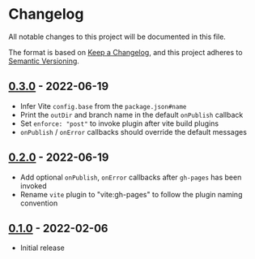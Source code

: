 # Changelog

All notable changes to this project will be documented in this file.

The format is based on [Keep a Changelog](https://keepachangelog.com/en/1.0.0/),
and this project adheres to [Semantic Versioning](https://semver.org/spec/v2.0.0.html).

## [0.3.0](https://github.com/metonym/vite-plugin-gh-pages/releases/tag/v0.3.0) - 2022-06-19

- Infer Vite `config.base` from the `package.json#name`
- Print the `outDir` and branch name in the default `onPublish` callback
- Set `enforce: "post"` to invoke plugin after vite build plugins
- `onPublish` / `onError` callbacks should override the default messages


## [0.2.0](https://github.com/metonym/vite-plugin-gh-pages/releases/tag/v0.2.0) - 2022-06-19

- Add optional `onPublish`, `onError` callbacks after `gh-pages` has been invoked
- Rename `vite` plugin to "vite:gh-pages" to follow the plugin naming convention

## [0.1.0](https://github.com/metonym/vite-plugin-gh-pages/releases/tag/v0.1.0) - 2022-02-06

- Initial release
